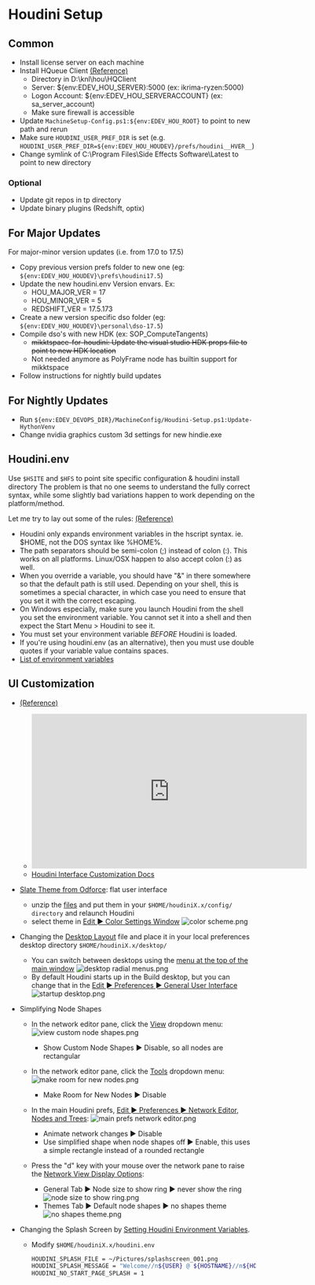 # Houdini Setup

## Common
- Install license server on each machine
- Install HQueue Client [(Reference)](http://kunani.com/how-to-setup-hqueue-for-sidefx-houdini-indie-on-your-windows-10-local-network/)
  - Directory in D:\knl\hou\HQClient
  - Server: ${env:EDEV_HOU_SERVER}:5000 (ex: ikrima-ryzen:5000)
  - Logon Account: ${env:EDEV_HOU_SERVERACCOUNT} (ex: sa_server_account)
  - Make sure firewall is accessible
- Update `MachineSetup-Config.ps1:${env:EDEV_HOU_ROOT}` to point to new path and rerun
- Make sure `HOUDINI_USER_PREF_DIR` is set (e.g. `HOUDINI_USER_PREF_DIR=${env:EDEV_HOU_HOUDEV}/prefs/houdini__HVER__`)
- Change symlink of C:\Program Files\Side Effects Software\Latest to point to new directory

### Optional
- Update git repos in tp directory
- Update binary plugins (Redshift, optix)

## For Major Updates
For major-minor version updates (i.e. from 17.0 to 17.5)
- Copy previous version prefs folder to new one (eg: `${env:EDEV_HOU_HOUDEV}\prefs\houdini17.5`)
- Update the new houdini.env Version envars. Ex:
  - HOU_MAJOR_VER = 17
  - HOU_MINOR_VER = 5
  - REDSHIFT_VER = 17.5.173
- Create a new version specific dso folder (eg: `${env:EDEV_HOU_HOUDEV}\personal\dso-17.5`)
- Compile dso's with new HDK (ex: SOP_ComputeTangents)
  - ~~mikktspace-for-houdini: Update the visual studio HDK props file to point to new HDK location~~
  - Not needed anymore as PolyFrame node has builtin support for mikktspace
- Follow instructions for nightly build updates

## For Nightly Updates
- Run `${env:EDEV_DEVOPS_DIR}/MachineConfig/Houdini-Setup.ps1:Update-HythonVenv`
- Change nvidia graphics custom 3d settings for new hindie.exe

## Houdini.env
Use `$HSITE` and `$HFS` to point site specific configuration & houdini install directory
The problem is that no one seems to understand the fully correct syntax, while some slightly bad variations happen to work depending on the platform/method.

Let me try to lay out some of the rules: [(Reference)](https://www.sidefx.com/forum/topic/26537/?page=1#post-122495)
- Houdini only expands environment variables in the hscript syntax. ie. $HOME, not the DOS syntax like %HOME%.
- The path separators should be semi-colon (;) instead of colon (:). This works on all platforms. Linux/OSX happen to also accept colon (:) as well.
- When you override a variable, you should have "&" in there somewhere so that the default path is still used. Depending on your shell, this is sometimes a special character, in which case you need to ensure that you set it with the correct escaping.
- On Windows especially, make sure you launch Houdini from the shell you set the environment variable. You cannot set it into a shell and then expect the Start Menu > Houdini to see it.
- You must set your environment variable _BEFORE_ Houdini is loaded.
- If you're using houdini.env (as an alternative), then you must use double quotes if your variable value contains spaces.
- [List of environment variables](http://www.sidefx.com/docs/houdini/ref/env.html)

## UI Customization

- [(Reference)](https://wiki.johnkunz.com/index.php?title=Customizing_the_Houdini_Interface)
  - <iframe width="560" height="315" src="https://www.youtube.com/embed/VdiEd84Kjsw" title="YouTube video player" frameborder="0" allow="accelerometer; autoplay; clipboard-write; encrypted-media; gyroscope; picture-in-picture" allowfullscreen></iframe>
  - [Houdini Interface Customization Docs](https://www.sidefx.com/docs/houdini/basics/config.html)

- [Slate Theme from Odforce](https://forums.odforce.net/topic/18089-houdini-theme/): flat user interface
  - unzip the [files](../_assets/custom-ui/Slate_Theme_Houdini.zip) and put them in your `$HOME/houdiniX.x/config/ directory` and relaunch Houdini
  - select theme in [Edit ► Color Settings Window](https://www.sidefx.com/docs/houdini/ref/windows/color.html)
    ![color scheme.png](../_assets/custom-ui/color_scheme.png)

- Changing the [Desktop Layout](../_assets/custom-ui/JK.desk) file and place it in your local preferences desktop directory `$HOME/houdiniX.x/desktop/`
  - You can switch between desktops using the [menu at the top of the main window](https://www.sidefx.com/docs/houdini/basics/panes.html#layouts)
    ![desktop radial menus.png](../_assets/custom-ui/desktop_radial_menus.png)
  - By default Houdini starts up in the Build desktop, but you can change that in the [Edit ► Preferences ► General User Interface](https://www.sidefx.com/docs/houdini/ref/windows/mainprefs.html#ui)
    ![startup desktop.png](../_assets/custom-ui/startup_desktop.png)

- Simplifying Node Shapes
  - In the network editor pane, click the [View](https://www.sidefx.com/docs/houdini/network/menus.html#view_menu) dropdown menu:
    ![view custom node shapes.png](../_assets/custom-ui/view_custom_node_shapes.png)
    - Show Custom Node Shapes ► Disable, so all nodes are rectangular

  - In the network editor pane, click the [Tools](https://www.sidefx.com/docs/houdini/network/menus.html#tools_menu) dropdown menu:
    ![make room for new nodes.png](../_assets/custom-ui/make_room_for_new_nodes.png)
    - Make Room for New Nodes ► Disable

  - In the main Houdini prefs, [Edit ► Preferences ► Network Editor, Nodes and Trees](https://www.sidefx.com/docs/houdini/ref/windows/mainprefs.html#net):
    ![main prefs network editor.png](../_assets/custom-ui/main_prefs_network_editor.png)
    - Animate network changes ► Disable
    - Use simplified shape when node shapes off ► Enable, this uses a simple rectangle instead of a rounded rectangle

  - Press the "d" key with your mouse over the network pane to raise the [Network View Display Options](https://www.sidefx.com/docs/houdini/network/options.html#display):
    - General Tab ► Node size to show ring ► never show the ring
      ![node size to show ring.png](../_assets/custom-ui/node_size_to_show_ring.png)
    - Themes Tab ► Default node shapes ► no shapes theme
      ![no shapes theme.png](../_assets/custom-ui/no_shapes_theme.png)

- Changing the Splash Screen by [Setting Houdini Environment Variables](https://www.sidefx.com/docs/houdini/basics/config_env.html).
  - Modify `$HOME/houdiniX.x/houdini.env`
    ```bash
    HOUDINI_SPLASH_FILE = ~/Pictures/splashscreen_001.png
    HOUDINI_SPLASH_MESSAGE = "Welcome//n${USER} @ ${HOSTNAME}//n${HOUDINI_VERSION}//nGood Luck!"
    HOUDINI_NO_START_PAGE_SPLASH = 1
    ```
